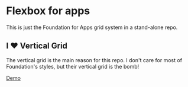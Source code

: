 # Flexbox for apps

This is just the Foundation for Apps grid system in a stand-alone repo.

## I :heart: Vertical Grid

The vertical grid is the main reason for this repo. I don't care for most of Foundation's
styles, but their vertical grid is the bomb!

[Demo](http://kagd.github.io/docs)
